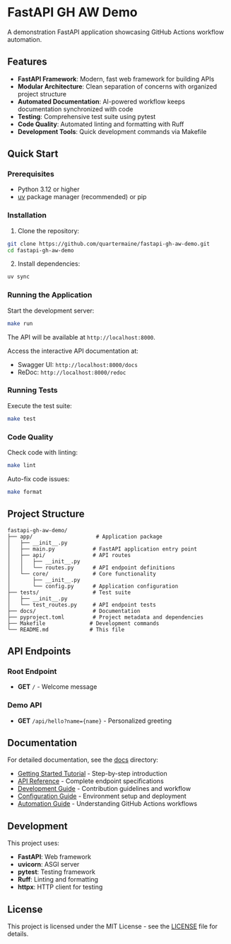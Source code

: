 # FastAPI GH AW Demo

A demonstration FastAPI application showcasing GitHub Actions workflow automation.

## Features

- **FastAPI Framework**: Modern, fast web framework for building APIs
- **Modular Architecture**: Clean separation of concerns with organized project structure
- **Automated Documentation**: AI-powered workflow keeps documentation synchronized with code
- **Testing**: Comprehensive test suite using pytest
- **Code Quality**: Automated linting and formatting with Ruff
- **Development Tools**: Quick development commands via Makefile

## Quick Start

### Prerequisites

- Python 3.12 or higher
- [uv](https://github.com/astral-sh/uv) package manager (recommended) or pip

### Installation

1. Clone the repository:
```bash
git clone https://github.com/quartermaine/fastapi-gh-aw-demo.git
cd fastapi-gh-aw-demo
```

2. Install dependencies:
```bash
uv sync
```

### Running the Application

Start the development server:
```bash
make run
```

The API will be available at `http://localhost:8000`.

Access the interactive API documentation at:
- Swagger UI: `http://localhost:8000/docs`
- ReDoc: `http://localhost:8000/redoc`

### Running Tests

Execute the test suite:
```bash
make test
```

### Code Quality

Check code with linting:
```bash
make lint
```

Auto-fix code issues:
```bash
make format
```

## Project Structure

```
fastapi-gh-aw-demo/
├── app/                    # Application package
│   ├── __init__.py
│   ├── main.py            # FastAPI application entry point
│   ├── api/               # API routes
│   │   ├── __init__.py
│   │   └── routes.py      # API endpoint definitions
│   └── core/              # Core functionality
│       ├── __init__.py
│       └── config.py      # Application configuration
├── tests/                 # Test suite
│   ├── __init__.py
│   └── test_routes.py     # API endpoint tests
├── docs/                  # Documentation
├── pyproject.toml         # Project metadata and dependencies
├── Makefile              # Development commands
└── README.md             # This file
```

## API Endpoints

### Root Endpoint
- **GET** `/` - Welcome message

### Demo API
- **GET** `/api/hello?name={name}` - Personalized greeting

## Documentation

For detailed documentation, see the [docs](./docs) directory:
- [Getting Started Tutorial](./docs/tutorial.md) - Step-by-step introduction
- [API Reference](./docs/api-reference.md) - Complete endpoint specifications
- [Development Guide](./docs/development.md) - Contribution guidelines and workflow
- [Configuration Guide](./docs/configuration.md) - Environment setup and deployment
- [Automation Guide](./docs/automation.md) - Understanding GitHub Actions workflows

## Development

This project uses:
- **FastAPI**: Web framework
- **uvicorn**: ASGI server
- **pytest**: Testing framework
- **Ruff**: Linting and formatting
- **httpx**: HTTP client for testing

## License

This project is licensed under the MIT License - see the [LICENSE](LICENSE) file for details.
